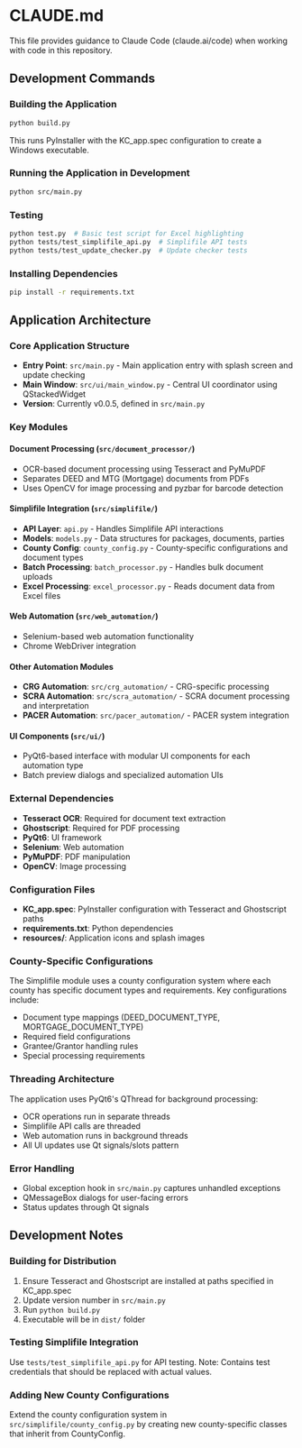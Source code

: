 # CLAUDE.md

This file provides guidance to Claude Code (claude.ai/code) when working with code in this repository.

## Development Commands

### Building the Application
```bash
python build.py
```
This runs PyInstaller with the KC_app.spec configuration to create a Windows executable.

### Running the Application in Development
```bash
python src/main.py
```

### Testing
```bash
python test.py  # Basic test script for Excel highlighting
python tests/test_simplifile_api.py  # Simplifile API tests
python tests/test_update_checker.py  # Update checker tests
```

### Installing Dependencies
```bash
pip install -r requirements.txt
```

## Application Architecture

### Core Application Structure
- **Entry Point**: `src/main.py` - Main application entry with splash screen and update checking
- **Main Window**: `src/ui/main_window.py` - Central UI coordinator using QStackedWidget
- **Version**: Currently v0.0.5, defined in `src/main.py`

### Key Modules

#### Document Processing (`src/document_processor/`)
- OCR-based document processing using Tesseract and PyMuPDF
- Separates DEED and MTG (Mortgage) documents from PDFs
- Uses OpenCV for image processing and pyzbar for barcode detection

#### Simplifile Integration (`src/simplifile/`)
- **API Layer**: `api.py` - Handles Simplifile API interactions
- **Models**: `models.py` - Data structures for packages, documents, parties
- **County Config**: `county_config.py` - County-specific configurations and document types
- **Batch Processing**: `batch_processor.py` - Handles bulk document uploads
- **Excel Processing**: `excel_processor.py` - Reads document data from Excel files

#### Web Automation (`src/web_automation/`)
- Selenium-based web automation functionality
- Chrome WebDriver integration

#### Other Automation Modules
- **CRG Automation**: `src/crg_automation/` - CRG-specific processing
- **SCRA Automation**: `src/scra_automation/` - SCRA document processing and interpretation
- **PACER Automation**: `src/pacer_automation/` - PACER system integration

#### UI Components (`src/ui/`)
- PyQt6-based interface with modular UI components for each automation type
- Batch preview dialogs and specialized automation UIs

### External Dependencies
- **Tesseract OCR**: Required for document text extraction
- **Ghostscript**: Required for PDF processing
- **PyQt6**: UI framework
- **Selenium**: Web automation
- **PyMuPDF**: PDF manipulation
- **OpenCV**: Image processing

### Configuration Files
- **KC_app.spec**: PyInstaller configuration with Tesseract and Ghostscript paths
- **requirements.txt**: Python dependencies
- **resources/**: Application icons and splash images

### County-Specific Configurations
The Simplifile module uses a county configuration system where each county has specific document types and requirements. Key configurations include:
- Document type mappings (DEED_DOCUMENT_TYPE, MORTGAGE_DOCUMENT_TYPE)
- Required field configurations
- Grantee/Grantor handling rules
- Special processing requirements

### Threading Architecture
The application uses PyQt6's QThread for background processing:
- OCR operations run in separate threads
- Simplifile API calls are threaded
- Web automation runs in background threads
- All UI updates use Qt signals/slots pattern

### Error Handling
- Global exception hook in `src/main.py` captures unhandled exceptions
- QMessageBox dialogs for user-facing errors
- Status updates through Qt signals

## Development Notes

### Building for Distribution
1. Ensure Tesseract and Ghostscript are installed at paths specified in KC_app.spec
2. Update version number in `src/main.py`
3. Run `python build.py`
4. Executable will be in `dist/` folder

### Testing Simplifile Integration
Use `tests/test_simplifile_api.py` for API testing. Note: Contains test credentials that should be replaced with actual values.

### Adding New County Configurations
Extend the county configuration system in `src/simplifile/county_config.py` by creating new county-specific classes that inherit from CountyConfig.